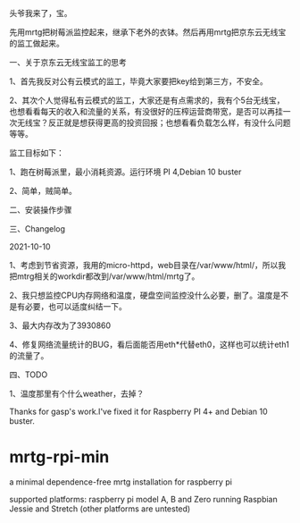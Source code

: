 

头爷我来了，宝。

先用mrtg把树莓派监控起来，继承下老外的衣钵。然后再用mrtg把京东云无线宝的监工做起来。

一、关于京东云无线宝监工的思考

1、首先我反对公有云模式的监工，毕竟大家要把key给到第三方，不安全。

2、其次个人觉得私有云模式的监工，大家还是有点需求的，我有个5台无线宝，也想看看每天的收入和流量的关系，有没很好的压榨运营商带宽，是否可以再挂一次无线宝？反正就是想获得更高的投资回报；也想看看负载怎么样，有没什么问题等等。

监工目标如下：

1、跑在树莓派里，最小消耗资源。运行环境 PI 4,Debian 10 buster

2、简单，贼简单。

二、安装操作步骤

三、Changelog

2021-10-10

1、考虑到节省资源，我用的micro-httpd，web目录在/var/www/html/，所以我把mtrg相关的workdir都改到/var/www/html/mrtg了。

2、我只想监控CPU内存网络和温度，硬盘空间监控没什么必要，删了。温度是不是有必要，也可以适度纠结一下。

3、最大内存改为了3930860

4、修复网络流量统计的BUG，看后面能否用eth*代替eth0，这样也可以统计eth1的流量了。

四、TODO

1、温度那里有个什么weather，去掉？



Thanks for gasp's work.I've fixed it for Raspberry PI 4+ and Debian 10 buster.

# mrtg-rpi-min
a minimal dependence-free mrtg installation for raspberry pi

supported platforms: raspberry pi model A, B and Zero running Raspbian Jessie and Stretch
(other platforms are untested)
